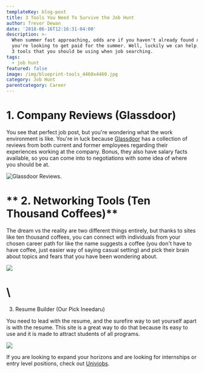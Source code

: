 ```yaml
---
templateKey: blog-post
title: 3 Tools You Need To Survive the Job Hunt
author: Trevor Dewan
date: '2018-06-16T12:16:31-04:00'
description: >-
  When summer fast approaching, odds are if you haven't already found one,
  you're looking to get paid for the summer. Well, luckily we can help, here are
  3 tools that you should be using when job searching.
tags:
  - job hunt
featured: false
image: /img/blueprint-tools_4460x4460.jpg
category: Job Hunt
parentcategory: Career
---
```

# 1. Company Reviews (Glassdoor)

You see that perfect job post, but you're wondering what the work environment is like. You're in luck because [Glassdoor](https://www.glassdoor.ca/index.htm) has a collection of reviews from both current and former employees regarding their experiences working at the company. Bonus, they also have salary facts available, so you can come into to negotiations with some idea of where you should be at. 

![Glassdoor Reviews.](/img/screen-shot-2018-05-27-at-9.56.38-pm.png)



# ** 2. Networking Tools (Ten Thousand Coffees)**

The dream vs the reality are two different things entirely, but thanks to sites like ten thousand coffees, you can connect with individuals from your chosen career path for like the name suggests a coffee (you don't have to have coffee, just easier way of saying casual setting) and pick their brain about topics and fears that you have been wondering about.

![](/img/coffee-chat-illustration.png)

# \
3. Resume Builder (Our Pick Ineedaru)

You need to lead with the resume, and the surefire way to set yourself apart is with the resume. This site is a great way to do that because its easy to use and it is made to attract students of all programs.

![](/img/screen-shot-2018-05-27-at-10.40.21-pm.png)



If you are looking to expand your horizons and are looking for internships or entry level positions, check out [Univjobs](https://univjobs.ca).
